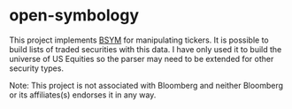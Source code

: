 open-symbology
==============

This project implements [BSYM](http://bsym.bloomberg.com) for manipulating tickers. It is possible to build lists of traded securities with this data. I have only used it to build the universe of US Equities so the parser may need to be extended for other security types.

Note: This project is not associated with Bloomberg and neither Bloomberg or its affiliates(s) endorses it in any way.

